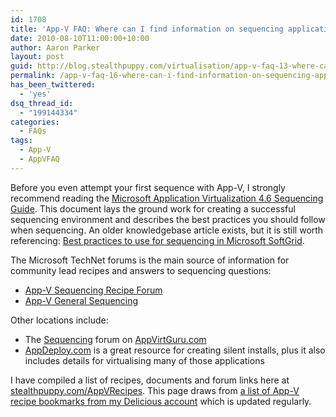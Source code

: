 ```yaml
---
id: 1708
title: 'App-V FAQ: Where can I find information on sequencing applications?'
date: 2010-08-10T11:00:00+10:00
author: Aaron Parker
layout: post
guid: http://blog.stealthpuppy.com/virtualisation/app-v-faq-13-where-can-i-find-information-on-sequencing-applications
permalink: /app-v-faq-16-where-can-i-find-information-on-sequencing-applications/
has_been_twittered:
  - 'yes'
dsq_thread_id:
  - "199144334"
categories:
  - FAQs
tags:
  - App-V
  - AppVFAQ
---
```

Before you even attempt your first sequence with App-V, I strongly recommend reading the [Microsoft Application Virtualization 4.6 Sequencing Guide](http://download.microsoft.com/download/F/7/8/F784A197-73BE-48FF-83DA-4102C05A6D44/App-46_Sequencing_Guide_Final.docx). This document lays the ground work for creating a successful sequencing environment and describes the best practices you should follow when sequencing. An older knowledgebase article exists, but it is still worth referencing: [Best practices to use for sequencing in Microsoft SoftGrid](http://support.microsoft.com/kb/932137/).

The Microsoft TechNet forums is the main source of information for community lead recipes and answers to sequencing questions:

  * [App-V Sequencing Recipe Forum](http://social.technet.microsoft.com/Forums/en-gb/prescriptiveguidance/threads)
  * [App-V General Sequencing](http://social.technet.microsoft.com/Forums/en-gb/appvgeneralsequencing/threads)

Other locations include:

  * The [Sequencing](http://www.appvirtguru.com/viewforum.php?f=9&sid=f90286f14b4a830b4b7b4855d4f476c6) forum on [AppVirtGuru.com](http://www.appvirtguru.com)
  * [AppDeploy.com](http://www.appdeploy.com/packages/) is a great resource for creating silent installs, plus it also includes details for virtualising many of those applications

I have compiled a list of recipes, documents and forum links here at [stealthpuppy.com/AppVRecipes]({{site.baseurl}}/appvrecipes). This page draws from [a list of App-V recipe bookmarks from my Delicious account](http://delicious.com/aaronparker/AppVRecipe) which is updated regularly.